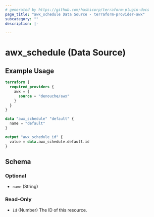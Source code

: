 ```yaml
---
# generated by https://github.com/hashicorp/terraform-plugin-docs
page_title: "awx_schedule Data Source - terraform-provider-awx"
subcategory: ""
description: |-
  
---
```


# awx_schedule (Data Source)



## Example Usage

```terraform
terraform {
  required_providers {
    awx = {
      source = "denouche/awx"
    }
  }
}

data "awx_schedule" "default" {
  name = "default"
}

output "awx_schedule_id" {
  value = data.awx_schedule.default.id
}
```

<!-- schema generated by tfplugindocs -->
## Schema

### Optional

- `name` (String)

### Read-Only

- `id` (Number) The ID of this resource.
